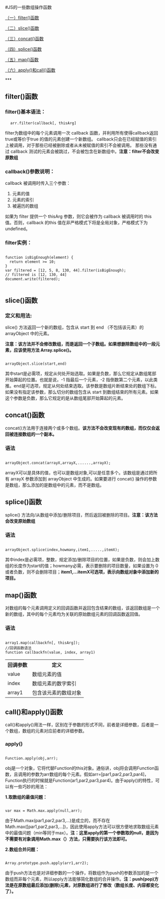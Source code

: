 #JS的一些数组操作函数
<p><a href="#filterUsing">（一）filter()函数</a></p>
<p><a href="#sliceUsing">（二）slice()函数</a></p>
<p><a href="#concatUsing">（三）concat()函数</a></p>
<p><a href="#spliceUsing">（四）splice()函数</a></p>
<p><a href="#mapUsing">（五）map()函数</a></p>
<p><a href="#applyUsing">（六）apply()和call()函数</a></p>
***
<h2>filter()函数</h2>
<div id="filterUsing">
<h3>filter()基本语法：</h3>
<pre>
  <code>arr.filter(callback[, thisArg]</code>
</pre>
<p>
filter为数组中的每个元素调用一次 callback 函数，并利用所有使得callback返回true或等价于true 的值的元素创建一个新数组。
callback只会在已经赋值的索引上被调用，对于那些已经被删除或者从未被赋值的索引不会被调用。
那些没有通过 callback 测试的元素会被跳过，不会被包含在新数组中。<strong>注意：filter不会改变原数组</strong>
</p>
<h3>callback()参数说明：</h3>
<p>
callback 被调用时传入三个参数：
  <ol><li>元素的值
  </li><li> 元素的索引
  </li><li>被遍历的数组
  </li></ol>
</p>
<p>
如果为 filter 提供一个 thisArg 参数，则它会被作为 callback 被调用时的 this 值。否则，callback 的this 值在非严格模式下将是全局对象，严格模式下为 undefined。
</p>
<h3>filter实例：</h3>
<pre>
<code>
function isBigEnough(element) {
  return element >= 10;
}
var filtered = [12, 5, 8, 130, 44].filter(isBigEnough);
// filtered is [12, 130, 44]
document.write(filtered);
</code>
</pre>
</div>
<h2>slice()函数</h2>
<div id="sliceUsing">
<h3>定义和用法:</h3>
<p>slice() 方法返回一个新的数组，包含从 start 到 end （不包括该元素）的 arrayObject 中的元素。</p>
<p><strong>注意：该方法并不会修改数组，而是返回一个子数组。如果想删除数组中的一段元素，应该使用方法 Array.splice()。</strong></p>
<pre><code>
arrayObject.slice(start,end)
</code></pre>
<p>其中start是必需项，规定从何处开始选取。如果是负数，那么它规定从数组尾部开始算起的位置。也就是说，-1 指最后一个元素，-2 指倒数第二个元素，以此类推。end是可选项，规定从何处结束选取。该参数是数组片断结束处的数组下标。如果没有指定该参数，那么切分的数组包含从 start 到数组结束的所有元素。如果这个参数是负数，那么它规定的是从数组尾部开始算起的元素。</p>
</div>
<h2>concat()函数</h2>
<div id="concatUsing">
<p>concat()方法用于连接两个或多个数组。<strong>该方法不会改变现有的数组，而仅仅会返回被连接数组的一个副本。</strong></p>
<h3>语法</h3>
<pre><code>
arrayObject.concat(arrayX,arrayX,......,arrayX);
</code></pre>
<p>arrayX可以是具体的值，也可以是数组对象,可以是任意多个。该数组是通过把所有 arrayX 参数添加到 arrayObject 中生成的。如果要进行 concat() 操作的参数是数组，那么添加的是数组中的元素，而不是数组。</p>
</div>
<h2>splice()函数</h2>
<div id="spliceUsing">
<p>splice() 方法向/从数组中添加/删除项目，然后返回被删除的项目。<strong>注意：该方法会改变原始数组</strong></p>
<h3>语法</h3>
<pre><code>
arrayObject.splice(index,howmany,item1,.....,itemX);
</code></pre>
<p>
其中index是必需项，整数，规定添加/删除项目的位置，如果是负数，则会加上数组的长度作为start的值；howmany必需，表示要删除的项目数量，如果设置为 0或者负数，则不会删除项目；<strong>item1,...itemX可选项，表示向数组对象中添加新的项目。</strong>
</p>
</div>
<h2>map()函数</h2>
<div id="mapUsing">
<p>对数组的每个元素调用定义的回调函数并返回包含结果的数组，该返回数组是一个新的数组，其中的每个元素均为关联的原始数组元素的回调函数返回值。</p>
<h3>语法</h3>
<pre><code>
array1.map(callbackfn[, thisArg]);
//回调函数语法
function callbackfn(value, index, array1)
</code></pre>
<table>
<tr><th>回调参数</th><th>定义</th></tr>
<tr><td>value</td><td>数组元素的值</td></tr>
<tr><td>index</td><td>数组元素的数字索引</td></tr>
<tr><td>array1</td><td>包含该元素的数组对象</td></tr>
</table>
</div>
<h2>call()和apply()函数</h2>
<div id="applyUsing">
<p>call()和apply()用法一样，区别在于参数的形式不同，前者是详细参数，后者是一个数组，数组的元素对应前者的详细参数。</p>
<h3>apply()</h3>
<pre><code>
Function.apply(obj,arr);
</code></pre>
<p>obj是一个对象，它将代替Function的this对象。通俗讲，obj将会调用Function函数，且调用的参数为arr数组的每个元素。假如arr=[par1,par2,par3,par4]，Function执行的时候就是Function(ar1,par2,par3,par4)。由于apply()的特性，可以有一些巧妙的用法：</p>
<p><strong>1.取数组的最值问题：</strong>
<pre><code>
var max = Math.max.apply(null,arr);
</code></pre>
</p>
<p>由于Math.max(par1,par2,par3,...)是成立的，而不存在Math.max([par1,par2,par3,...])，因此使用apply方法可以很方便地求取数组元素中的最值问题（min等同于max）。<strong>注：这里apply的第一个参数取的null，是因为不需要有对象调用Math.max（）方法，只需要执行该方法即可。</strong></p>
<p><strong>2.数组合并问题：</strong>
<pre><code>
Array.prototype.push.apply(arr1,arr2);
</code></pre>
</p>
<p>由于push方法也是对详细参数的一个操作，将数组作为push的参数添加的是一个数组而非每个元素，所以apply方法能够简化数组的合并操作。<strong>注：push(pop)方法是在原数组最后添加(删除)元素，对原数组进行了修改（数组长度、内容都变化了）。</strong></p>
</div>


